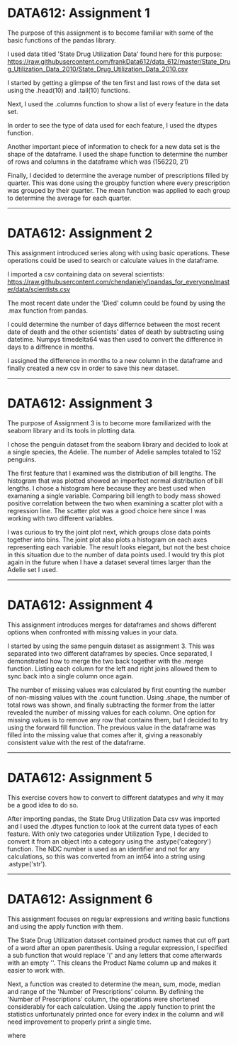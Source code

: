 # DATA612: Assignment 1

The purpose of this assignment is to become familiar with some of the basic functions of the pandas library.

I used data titled 'State Drug Utilization Data' found here for this purpose: 
https://raw.githubusercontent.com/frankData612/data_612/master/State_Drug_Utilization_Data_2010/State_Drug_Utilization_Data_2010.csv

I started by getting a glimpse of the ten first and last rows of the data set using the .head(10) and .tail(10) functions.

Next, I used the .columns function to show a list of every feature in the data set.

In order to see the type of data used for each feature, I used the dtypes function.

Another important piece of information to check for a new data set is the shape of the dataframe.
I used the shape function to determine the number of rows and columns in the dataframe which was (156220, 21)

Finally, I decided to determine the average number of prescriptions filled by quarter.
This was done using the groupby function where every prescription was grouped by their quarter.
The mean function was applied to each group to determine the average for each quarter.

---------------------------------
# DATA612: Assignment 2

This assignment introduced series along with using basic operations. 
These operations could be used to search or calculate values in the dataframe.

I imported a csv containing data on several scientists: https://raw.githubusercontent.com/chendaniely/\pandas_for_everyone/master/data/scientists.csv

The most recent date under the 'Died' column could be found by using the .max function from pandas.

I could determine the number of days differnce between the most recent date of death and the other scientists' dates of death by subtracting using datetime.
Numpys timedelta64 was then used to convert the difference in days to a diffrence in months.

I assigned the difference in months to a new column in the dataframe and finally created a new csv in order to save this new dataset.

---------------------------------
# DATA612: Assignment 3

The purpose of Assignment 3 is to become more familiarized with the seaborn library and its tools in plotting data.

I chose the penguin dataset from the seaborn library and decided to look at a single species, the Adelie.
The number of Adelie samples totaled to 152 penguins.

The first feature that I examined was the distribution of bill lengths.
The histogram that was plotted showed an imperfect normal distribution of bill lengths.
I chose a histogram here because they are best used when examaning a single variable.
Comparing bill length to body mass showed positive correlation between the two when examining a scatter plot with a regression line.
The scatter plot was a good choice here since I was working with two different variables.

I was curious to try the joint plot next, which groups close data points together into bins.
The joint plot also plots a histogram on each axes representing each variable.
The result looks elegant, but not the best choice in this situation due to the number of data points used.
I would try this plot again in the future when I have a dataset several times larger than the Adelie set I used.

---------------------------------
# DATA612: Assignment 4

This assignment introduces merges for dataframes and shows different options when confronted with missing values in your data.

I started by using the same penguin dataset as assignment 3. This was separated into two different dataframes by species.
Once separated, I demonstrated how to merge the two back together with the .merge function.
Listing each column for the left and right joins allowed them to sync back into a single column once again.

The number of missing values was calculated by first counting the number of non-missing values with the .count function.
Using .shape, the number of total rows was shown, and finally subtracting the former from the latter revealed the number of missing values for each column.
One option for missing values is to remove any row that contains them, but I decided to try using the forward fill function.
The previous value in the dataframe was filled into the missing value that comes after it, giving a reasonably consistent value with the rest of the dataframe.

---------------------------------
# DATA612: Assignment 5

This exercise covers how to convert to different datatypes and why it may be a good idea to do so.

After importing pandas, the State Drug Utilization Data csv was imported and I used the .dtypes function to look at the current data types of each feature.
With only two categories under Utilization Type, I decided to convert it from an object into a category using the .astype('category') function.
The NDC number is used as an identifier and not for any calculations, so this was converted from an int64 into a string using .astype('str').

---------------------------------
# DATA612: Assignment 6

This assignment focuses on regular expressions and writing basic functions and using the apply function with them.

The State Drug Utilization dataset contained product names that cut off part of a word after an open parenthesis. 
Using a regular expression, I specified a sub function that would replace '(' and any letters that come afterwards with an empty ''.
This cleans the Product Name column up and makes it easier to work with.

Next, a function was created to determine the mean, sum, mode, median and range of the 'Number of Prescriptions' column.
By defining the 'Number of Prescriptions' column, the operations were shortened considerably for each calculation.
Using the .apply function to print the statistics unfortunately printed once for every index in the column and will need improvement to properly print a single time.

where 

